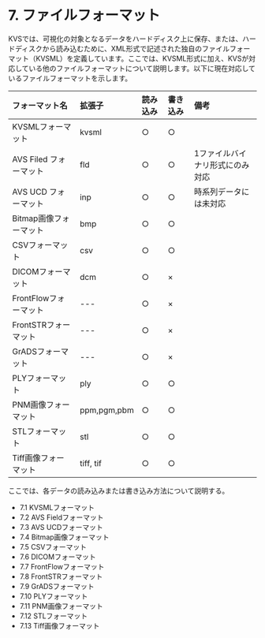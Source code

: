 # 7. ファイルフォーマット #
KVSでは、可視化の対象となるデータをハードディスク上に保存、または、ハードディスクから読み込むために、XML形式で記述された独自のファイルフォーマット（KVSML）を定義しています。ここでは、KVSML形式に加え、KVSが対応している他のファイルフォーマットについて説明します。以下に現在対応しているファイルフォーマットを示します。

| **フォーマット名** | **拡張子** | **読み込み** | **書き込み** | **備考** |
|:--------------------------|:--------------|:-----------------|:-----------------|:-----------|
| KVSMLフォーマット | kvsml | ○ | ○ |  |
| AVS Filed フォーマット | fld | ○ | ○ | 1ファイルバイナリ形式にのみ対応 |
| AVS UCD フォーマット | inp | ○ | ○ | 時系列データには未対応 |
| Bitmap画像フォーマット | bmp | ○ | ○ |  |
| CSVフォーマット | csv | ○ | ○ |  |
| DICOMフォーマット | dcm | ○ | × |  |
| FrontFlowフォーマット | --- | ○ | × |  |
| FrontSTRフォーマット | --- | ○ | × |  |
| GrADSフォーマット | --- | ○ | × |  |
| PLYフォーマット | ply | ○ | ○ |  |
| PNM画像フォーマット | ppm,pgm,pbm | ○ | ○ |  |
| STLフォーマット | stl | ○ | ○ |  |
| Tiff画像フォーマット | tiff, tif | ○ | ○ |  |

ここでは、各データの読み込みまたは書き込み方法について説明する。

  * 7.1 KVSMLフォーマット
  * 7.2 AVS Fieldフォーマット
  * 7.3 AVS UCDフォーマット
  * 7.4 Bitmap画像フォーマット
  * 7.5 CSVフォーマット
  * 7.6 DICOMフォーマット
  * 7.7 FrontFlowフォーマット
  * 7.8 FrontSTRフォーマット
  * 7.9 GrADSフォーマット
  * 7.10 PLYフォーマット
  * 7.11 PNM画像フォーマット
  * 7.12 STLフォーマット
  * 7.13 Tiff画像フォーマット